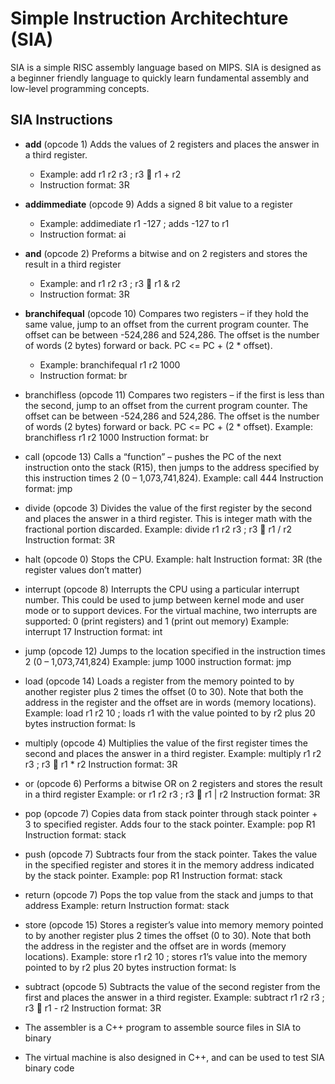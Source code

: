 # Simple Instruction Architechture (SIA)
SIA is a simple RISC assembly language based on MIPS. SIA is designed as a beginner friendly language to quickly learn fundamental assembly and low-level programming concepts. 

## SIA Instructions 

- **add** 
	(opcode 1)
	Adds the values of 2 registers and places the answer in a third register. 
	- Example: add r1 r2 r3 ; r3  r1 + r2
	- Instruction format: 3R

- **addimmediate** 
	(opcode 9)
	Adds a signed 8 bit value to a register
	- Example: addimediate r1 -127 ; adds -127 to r1
	- Instruction format: ai

- **and** 
	(opcode 2)
	Preforms a bitwise and on 2 registers and stores the result in a third register
	- Example: and r1 r2 r3 ; r3  r1 & r2
	- Instruction format: 3R

- **branchifequal**
	(opcode 10)
	Compares two registers – if they hold the same value, jump to an offset from the current program counter. The offset can be between -524,286 and 524,286. The offset is the number of words (2 bytes) forward or back. PC <= PC + (2 * offset).
	- Example: branchifequal r1 r2 1000 
	- Instruction format: br

- branchifless (opcode 11)
Compares two registers – if the first is less than the second, jump to an offset from the current program counter. The offset can be between -524,286 and 524,286. The offset is the number of words (2 bytes) forward or back. PC <= PC + (2 * offset).
Example: branchifless r1 r2 1000 
Instruction format: br

- call (opcode 13)
Calls a “function” – pushes the PC of the next instruction onto the stack (R15), then jumps to the address specified by this instruction times 2 (0 – 1,073,741,824).
Example: call 444 
Instruction format: jmp

- divide (opcode 3)
Divides the value of the first register by the second and places the answer in a third register. This is integer math with the fractional portion discarded.
	Example: divide r1 r2 r3 ; r3  r1 / r2
	Instruction format: 3R

- halt (opcode 0)
	Stops the CPU.
	Example: halt
	Instruction format: 3R (the register values don’t matter)

- interrupt (opcode 8)
Interrupts the CPU using a particular interrupt number. This could be used to jump between kernel mode and user mode or to support devices. For the virtual machine, two interrupts are supported: 0 (print registers) and 1 (print out memory)
Example: interrupt 17
Instruction format: int

- jump (opcode 12)
	Jumps to the location specified in the instruction times 2 (0 – 1,073,741,824)
	Example: jump 1000
	instruction format: jmp

- load (opcode 14)
Loads a register from the memory pointed to by another register plus 2 times the offset (0 to 30). Note that both the address in the register and the offset are in words (memory locations).
	Example: load r1 r2 10 ; loads r1 with the value pointed to by r2 plus 20 bytes
	instruction format: ls

- multiply (opcode 4)
Multiplies the value of the first register times the second and places the answer in a third register. 
	Example: multiply r1 r2 r3 ; r3  r1 * r2
	Instruction format: 3R

- or (opcode 6)
	Performs a bitwise OR on 2 registers and stores the result in a third register
	Example: or r1 r2 r3 ; r3  r1 | r2
	Instruction format: 3R

- pop (opcode 7)
Copies data from stack pointer through stack pointer + 3 to specified register. Adds four to the stack pointer.
	Example: pop R1
	Instruction format: stack

- push (opcode 7)
Subtracts four from the stack pointer. Takes the value in the specified register and stores it in the memory address indicated by the stack pointer. 
	Example: pop R1
	Instruction format: stack

- return (opcode 7)
	Pops the top value from the stack and jumps to that address
	Example: return
	Instruction format: stack

- store (opcode 15)
Stores a register’s value into memory memory pointed to by another register plus 2 times the offset (0 to 30). Note that both the address in the register and the offset are in words (memory locations).
Example: store r1 r2 10 ; stores r1’s value into the memory pointed to by r2 plus 20 bytes
	instruction format: ls

- subtract (opcode 5)
Subtracts the value of the second register from the first and places the answer in a third register. 
	Example: subtract r1 r2 r3 ; r3  r1 - r2
	Instruction format: 3R

- The assembler is a C++ program to assemble source files in SIA to binary
- The virtual machine is also designed in C++, and can be used to test SIA binary code
